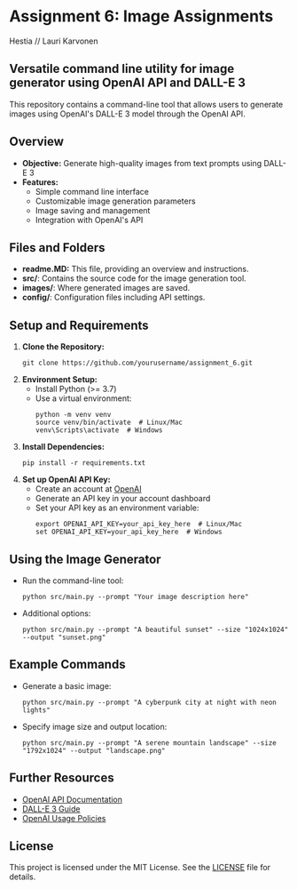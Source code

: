 # Assignment 6: Image Assignments

Hestia // Lauri Karvonen

## Versatile command line utility for image generator using OpenAI API and DALL-E 3

This repository contains a command-line tool that allows users to generate images using OpenAI's DALL-E 3 model through the OpenAI API.

## Overview
- **Objective:** Generate high-quality images from text prompts using DALL-E 3
- **Features:**
    - Simple command line interface
    - Customizable image generation parameters
    - Image saving and management
    - Integration with OpenAI's API

## Files and Folders
- **readme.MD:** This file, providing an overview and instructions.
- **src/**: Contains the source code for the image generation tool.
- **images/**: Where generated images are saved.
- **config/**: Configuration files including API settings.

## Setup and Requirements
1. **Clone the Repository:**
     ```
     git clone https://github.com/yourusername/assignment_6.git
     ```
2. **Environment Setup:**
     - Install Python (>= 3.7)
     - Use a virtual environment:
         ```
         python -m venv venv
         source venv/bin/activate  # Linux/Mac
         venv\Scripts\activate  # Windows
         ```
3. **Install Dependencies:**
     ```
     pip install -r requirements.txt
     ```
4. **Set up OpenAI API Key:**
     - Create an account at [OpenAI](https://openai.com/)
     - Generate an API key in your account dashboard
     - Set your API key as an environment variable:
       ```
       export OPENAI_API_KEY=your_api_key_here  # Linux/Mac
       set OPENAI_API_KEY=your_api_key_here  # Windows
       ```

## Using the Image Generator
- Run the command-line tool:
    ```
    python src/main.py --prompt "Your image description here"
    ```
- Additional options:
    ```
    python src/main.py --prompt "A beautiful sunset" --size "1024x1024" --output "sunset.png"
    ```

## Example Commands
- Generate a basic image:
  ```
  python src/main.py --prompt "A cyberpunk city at night with neon lights"
  ```
- Specify image size and output location:
  ```
  python src/main.py --prompt "A serene mountain landscape" --size "1792x1024" --output "landscape.png"
  ```

## Further Resources
- [OpenAI API Documentation](https://platform.openai.com/docs/api-reference)
- [DALL-E 3 Guide](https://platform.openai.com/docs/guides/images)
- [OpenAI Usage Policies](https://openai.com/policies/usage-policies)

## License
This project is licensed under the MIT License. See the [LICENSE](LICENSE) file for details.
